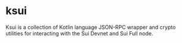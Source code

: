 # ksui

Ksui is a collection of Kotlin language JSON-RPC wrapper and crypto utilities for interacting with the Sui Devnet and Sui Full node.
